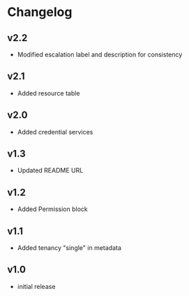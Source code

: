 # Changelog

## v2.2

- Modified escalation label and description for consistency

## v2.1

- Added resource table

## v2.0

- Added credential services

## v1.3

- Updated README URL 

## v1.2

- Added Permission block

## v1.1

- Added tenancy "single" in metadata

## v1.0

- initial release
